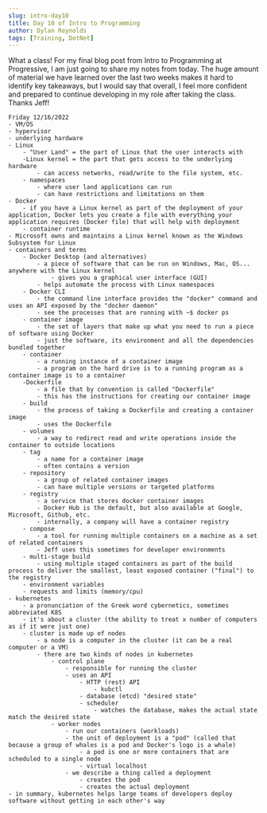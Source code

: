 ```yaml
---
slug: intro-day10
title: Day 10 of Intro to Programming
author: Dylan Reynolds
tags: [Training, DotNet]
---
```


What a class! For my final blog post from Intro to Programming at Progressive, I am just going to share my notes from today. The huge amount of material we have learned over the last two weeks makes it hard to identify key takeaways, but I would say that overall, I feel more confident and prepared to continue developing in my role after taking the class. Thanks Jeff!

    Friday 12/16/2022
    - VM/OS
    - hypervisor
    - underlying hardware
    - Linux 
        - "User Land" = the part of Linux that the user interacts with
        -Linux kernel = the part that gets access to the underlying hardware
            - can access networks, read/write to the file system, etc.
        - namespaces
            - where user land applications can run
            - can have restrictions and limitations on them
    - Docker
        - if you have a Linux kernel as part of the deployment of your application, Docker lets you create a file with everything your application requires (Docker file) that will help with deployment
        - container runtime
    - Microsoft owns and maintains a Linux kernel known as the Windows Subsystem for Linux
    - containers and terms
        - Docker Desktop (and alternatives)
            - a piece of software that can be run on Windows, Mac, OS... anywhere with the Linux kernel
                - gives you a graphical user interface (GUI)
            - helps automate the process with Linux namespaces
        - Docker CLI
            - the command line interface provides the "docker" command and uses an API exposed by the "docker daemon"
            - see the processes that are running with ~$ docker ps
        - container image
            - the set of layers that make up what you need to run a piece of software using Docker
            - just the software, its environment and all the dependencies bundled together
        - container
            - a running instance of a container image
            - a program on the hard drive is to a running program as a container image is to a container
        -Dockerfile
            - a file that by convention is called "Dockerfile"
            - this has the instructions for creating our container image
        - build
            - the process of taking a Dockerfile and creating a container image
            - uses the Dockerfile
        - volumes
            - a way to redirect read and write operations inside the container to outside locations
        - tag
            - a name for a container image
            - often contains a version
        - repository
            - a group of related container images
            - can have multiple versions or targeted platforms
        - registry 
            - a service that stores docker container images
            - Docker Hub is the default, but also available at Google, Microsoft, Github, etc.
            - internally, a company will have a container registry
        - compose
            - a tool for running multiple containers on a machine as a set of related containers
            - Jeff uses this sometimes for developer environments
        - multi-stage build
            - using multiple staged containers as part of the build process to deliver the smallest, least exposed container ("final") to the registry
        - environment variables
        - requests and limits (memory/cpu)
    - kubernetes
        - a pronunciation of the Greek word cybernetics, sometimes abbreviated K8S
        - it's about a cluster (the ability to treat x number of computers as if it were just one)
        - cluster is made up of nodes
            - a node is a computer in the cluster (it can be a real computer or a VM)
            - there are two kinds of nodes in kubernetes
                - control plane
                    - responsible for running the cluster
                    - uses an API
                        - HTTP (rest) API
                            - kubctl
                        - database (etcd) "desired state"
                        - scheduler
                            - watches the database, makes the actual state match the desired state
                - worker nodes
                    - run our containers (workloads)
                    - the unit of deployment is a "pod" (called that because a group of whales is a pod and Docker's logo is a whale)
                        - a pod is one or more containers that are scheduled to a single node
                        - virtual localhost
                    - we describe a thing called a deployment
                        - creates the pod
                        - creates the actual deployment
    - in summary, kubernetes helps large teams of developers deploy software without getting in each other's way